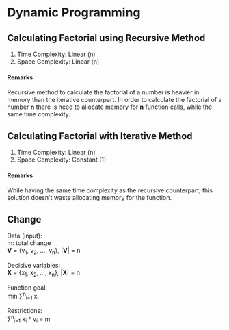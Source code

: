 # Dynamic Programming

## Calculating Factorial using Recursive Method
1. Time Complexity: Linear (n)
2. Space Complexity: Linear (n)
#### Remarks
Recursive method to calculate the factorial of a number is heavier in memory than the iterative counterpart.
In order to calculate the factorial of a number **n** there is need to allocate memory for **n** function calls, while
the same time complexity.

## Calculating Factorial with Iterative Method
1. Time Complexity: Linear (n)
2. Space Complexity: Constant (1)
#### Remarks
While having the same time complexity as the recursive counterpart, this solution doesn't waste allocating memory
for the function.

## Change

Data (input):<br>
m: total change<br>
**V** = {v<sub>1</sub>, v<sub>2</sub>, ..., v<sub>n</sub>}, |**V**| = n<br>

Decisive variables:<br>
**X** = {x<sub>1</sub>, x<sub>2</sub>, ..., x<sub>n</sub>}, |**X**| = n<br>

Function goal:<br>
min ∑<sup>n</sup><sub>i=1</sub> x<sub>i</sub>

Restrictions:<br>
∑<sup>n</sup><sub>i=1</sub> x<sub>i</sub> * v<sub>i</sub> = m
